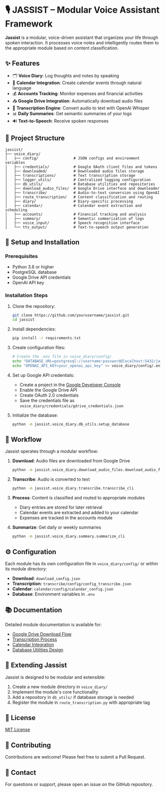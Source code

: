 # 🎙️ JASSIST – Modular Voice Assistant Framework

**Jassist** is a modular, voice-driven assistant that organizes your life through spoken interaction. It processes voice notes and intelligently routes them to the appropriate module based on content classification.

## ✨ Features

- 🗂 **Voice Diary**: Log thoughts and notes by speaking
- 📅 **Calendar Integration**: Create calendar events through natural language
- 💰 **Accounts Tracking**: Monitor expenses and financial activities
- 📥 **Google Drive Integration**: Automatically download audio files
- 🔄 **Transcription Engine**: Convert audio to text with OpenAI Whisper
- 📊 **Daily Summaries**: Get semantic summaries of your logs
- 🔊 **Text-to-Speech**: Receive spoken responses

## 📁 Project Structure

```
jassist/
├── voice_diary/
│   ├── config/                # JSON configs and environment variables
│   ├── credentials/           # Google OAuth client files and tokens
│   ├── downloaded/            # Downloaded audio files storage
│   ├── transcriptions/        # Text transcription storage
│   ├── logger_utils/          # Centralized logging configuration
│   ├── db_utils/              # Database utilities and repositories
│   ├── download_audio_files/  # Google Drive interface and downloader
│   ├── transcribe/            # Audio-to-text conversion using OpenAI
│   ├── route_transcription/   # Content classification and routing
│   ├── diary/                 # Diary-specific processing
│   ├── calendar/              # Calendar event extraction and scheduling
│   ├── accounts/              # Financial tracking and analysis
│   ├── summary/               # Semantic summarization of logs
│   ├── voice_input/           # Speech recognition interface
│   └── tts_output/            # Text-to-speech output generation
```

## 🚀 Setup and Installation

### Prerequisites

- Python 3.8 or higher
- PostgreSQL database
- Google Drive API credentials
- OpenAI API key

### Installation Steps

1. Clone the repository:
   ```bash
   git clone https://github.com/yourusername/jassist.git
   cd jassist
   ```

2. Install dependencies:
   ```bash
   pip install -r requirements.txt
   ```

3. Create configuration files:
   ```bash
   # Create the .env file in voice_diary/config/
   echo "DATABASE_URL=postgresql://username:password@localhost:5432/jassist" > voice_diary/config/.env
   echo "OPENAI_API_KEY=your_openai_api_key" >> voice_diary/config/.env
   ```

4. Set up Google API credentials:
   - Create a project in the [Google Developer Console](https://console.developers.google.com/)
   - Enable the Google Drive API
   - Create OAuth 2.0 credentials
   - Save the credentials file as `voice_diary/credentials/gdrive_credentials.json`

5. Initialize the database:
   ```bash
   python -m jassist.voice_diary.db_utils.setup_database
   ```

## 🔄 Workflow

Jassist operates through a modular workflow:

1. **Download**: Audio files are downloaded from Google Drive
   ```bash
   python -m jassist.voice_diary.download_audio_files.download_audio_files_cli
   ```

2. **Transcribe**: Audio is converted to text
   ```bash
   python -m jassist.voice_diary.transcribe.transcribe_cli
   ```

3. **Process**: Content is classified and routed to appropriate modules
   - Diary entries are stored for later retrieval
   - Calendar events are extracted and added to your calendar
   - Expenses are tracked in the accounts module

4. **Summarize**: Get daily or weekly summaries
   ```bash
   python -m jassist.voice_diary.summary.summarize_cli
   ```

## ⚙️ Configuration

Each module has its own configuration file in `voice_diary/config/` or within its module directory:

- **Download**: `download_config.json`
- **Transcription**: `transcribe/config/config_transcribe.json`
- **Calendar**: `calendar/config/calendar_config.json`
- **Database**: Environment variables in `.env`

## 📚 Documentation

Detailed module documentation is available for:

- [Google Drive Download Flow](google_drive_download_flow.md)
- [Transcription Process](transcribe_audio_flow.md)
- [Calendar Integration](calendar_flow.md)
- [Database Utilities Design](db_utils.md)

## 🧩 Extending Jassist

Jassist is designed to be modular and extensible:

1. Create a new module directory in `voice_diary/`
2. Implement the module's core functionality
3. Add a repository in `db_utils/` if database storage is needed
4. Register the module in `route_transcription.py` with appropriate tag

## 📝 License

[MIT License](LICENSE)

## 🤝 Contributing

Contributions are welcome! Please feel free to submit a Pull Request.

## 📧 Contact

For questions or support, please open an issue on the GitHub repository.

